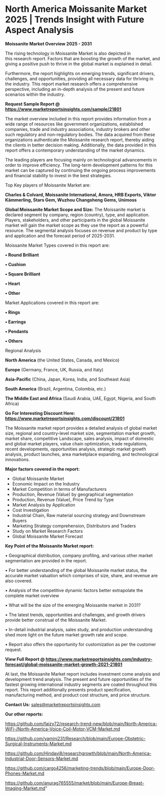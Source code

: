 # North America Moissanite Market 2025 | Trends Insight with Future Aspect Analysis

<Strong> Moissanite Market Overview 2025 - 2031</strong>

The rising technology in Moissanite Market is also depicted in this research report. Factors that are boosting the growth of the market, and giving a positive push to thrive in the global market is explained in detail.

Furthermore, the report highlights on emerging trends, significant drivers, challenges, and opportunities, providing all necessary data for thriving in the industry. This report market research offers a comprehensive perspective, including an in-depth analysis of the present and future scenarios within the industry.

<strong>Request Sample Report @ <a href=https://www.marketreportsinsights.com/sample/21801>https://www.marketreportsinsights.com/sample/21801</a></strong>

The market overview included in this report provides information from a wide range of resources like government organizations, established companies, trade and industry associations, industry brokers and other such regulatory and non-regulatory bodies. The data acquired from these organizations authenticate the Moissanite research report, thereby aiding the clients in better decision making. Additionally, the data provided in this report offers a contemporary understanding of the market dynamics.

The leading players are focusing mainly on technological advancements in order to improve efficiency. The long-term development patterns for this market can be captured by continuing the ongoing process improvements and financial stability to invest in the best strategies.

Top Key players of Moissanite Market are:

<strong>Charles & Colvard, Moissanite International, Amora, HRB Exports, Viktor Kämmerling, Stars Gem, Wuzhou Changsheng Gems, Unimoss</strong>

<strong><b>Global Moissanite Market Scope and Size:</b></strong>
The Moissanite market is declared segment by company, region (country), type, and application. Players, stakeholders, and other participants in the global Moissanite market will gain the market scope as they use the report as a powerful resource. The segmental analysis focuses on revenue and product by type and application and the forecast period of 2025-2031.

Moissanite Market Types covered in this report are:

<strong>• Round Brilliant

• Cushion

• Square Brilliant

• Heart

• Other</strong>

Market Applications covered in this report are:

<strong>• Rings

• Earrings

• Pendants

• Others</strong> 

Regional Analysis

<strong>North America</strong> (the United States, Canada, and Mexico)

<strong>Europe</strong> (Germany, France, UK, Russia, and Italy)

<strong>Asia-Pacific</strong> (China, Japan, Korea, India, and Southeast Asia)

<strong>South America</strong> (Brazil, Argentina, Colombia, etc.)

<strong>The Middle East and Africa</strong> (Saudi Arabia, UAE, Egypt, Nigeria, and South Africa)

<strong>Go For Interesting Discount Here: <a href=https://www.marketreportsinsights.com/discount/21801>https://www.marketreportsinsights.com/discount/21801</a></strong>

The Moissanite market report provides a detailed analysis of global market size, regional and country-level market size, segmentation market growth, market share, competitive Landscape, sales analysis, impact of domestic and global market players, value chain optimization, trade regulations, recent developments, opportunities analysis, strategic market growth analysis, product launches, area marketplace expanding, and technological innovations.

<strong><b>Major factors covered in the report:</b></strong>
<ul>
  <li>Global Moissanite Market </li>
  <li>Economic Impact on the Industry</li>
  <li>Market Competition in terms of Manufacturers</li>
  <li>Production, Revenue (Value) by geographical segmentation</li>
  <li>Production, Revenue (Value), Price Trend by Type</li>
  <li>Market Analysis by Application</li>
  <li>Cost Investigation</li>
  <li>Industrial Chain, Raw material sourcing strategy and Downstream Buyers</li>
  <li>Marketing Strategy comprehension, Distributors and Traders</li>
  <li>Study on Market Research Factors</li>
  <li>Global Moissanite Market Forecast</li>
</ul>

<strong><b>Key Point of the Moissanite Market report:</b></strong>

• Geographical distribution, company profiling, and various other market segmentation are provided in the report.

• For better understanding of the global Moissanite market status, the accurate market valuation which comprises of size, share, and revenue are also covered.

• Analysis of the competitive dynamic factors better extrapolate the complete market overview

• What will be the size of the emerging Moissanite market in 2031?

• The latest trends, opportunities and challenges, and growth drivers provide better construal of the Moissanite Market.

• In-detail industrial analysis, sales study, and production understanding shed more light on the future market growth rate and scope.

• Report also offers the opportunity for customization as per the customer request.

<strong><b>View Full Report @ <a href=https://www.marketreportsinsights.com/industry-forecast/global-moissanite-market-growth-2021-21801>https://www.marketreportsinsights.com/industry-forecast/global-moissanite-market-growth-2021-21801</a></b></strong>


At last, the Moissanite Market report includes investment come analysis and development trend analysis. The present and future opportunities of the fastest growing international industry segments are coated throughout this report. This report additionally presents product specification, manufacturing method, and product cost structure, and price structure.

<strong>Contact Us:</strong>
sales@marketreportsinsights.com

<strong>Our other reports:</strong>

<a href=https://github.com/faizy72/research-trend-new/blob/main/North-America-WiFi-/North-America-Voice-Coil-Motor-VCM-Market.md>https://github.com/faizy72/research-trend-new/blob/main/North-America-WiFi-/North-America-Voice-Coil-Motor-VCM-Market.md</a>

<a href=https://github.com/yamini231/Research/blob/main/Europe-Obstetric-Surgical-Instruments-Market.md>https://github.com/yamini231/Research/blob/main/Europe-Obstetric-Surgical-Instruments-Market.md</a>

<a href=https://github.com/Hindavi8/researchgrowth/blob/main/North-America-Industrial-Door-Sensors-Market.md>https://github.com/Hindavi8/researchgrowth/blob/main/North-America-Industrial-Door-Sensors-Market.md</a>

<a href=https://github.com/cargo4256/marketing-trends/blob/main/Europe-Door-Phones-Market.md>https://github.com/cargo4256/marketing-trends/blob/main/Europe-Door-Phones-Market.md</a>

<a href=https://github.com/anurag765555/market/blob/main/Europe-Breast-Imaging-Market.md>https://github.com/anurag765555/market/blob/main/Europe-Breast-Imaging-Market.md</a>"
